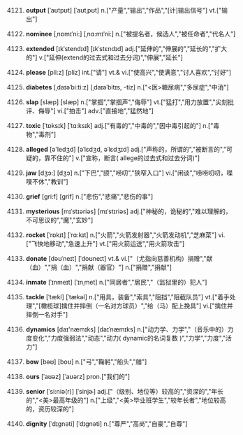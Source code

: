 4121. **output**
[ˈaʊtpʊt]  [ˈaʊtˌpʊt]
n.["产量","输出","作品","[计]输出信号"]  vt.["输出"]  

4122. **nominee**
[ˌnɒmɪˈni:]  [ˌnɑ:mɪˈni:]
n.["被提名者，候选人","被任命者","代名人"]  

4123. **extended**
[ɪkˈstendɪd]  [ɪkˈstɛndɪd]
adj.["延伸的","伸展的","延长的","扩大的"]  v.["延伸(extend的过去式和过去分词)","伸展","延长"]  

4124. **please**
[pli:z]  [pliz]
int.["请"]  vt.& vi.["使高兴","使满意","讨人喜欢","讨好"]  

4125. **diabetes**
[ˌdaɪəˈbi:ti:z]  [ˌdaɪəˈbitɪs, -tiz]
n.["<医>糖尿病","多尿症","中消"]  

4126. **slap**
[slæp]  [slæp]
n.["掌掴","掌掴声","侮辱"]  vt.["猛打","用力放置","尖刻批评、侮辱"]  vi.["拍击"]  adv.["直接地","猛然地"]  

4127. **toxic**
[ˈtɒksɪk]  [ˈtɑ:ksɪk]
adj.["有毒的","中毒的","因中毒引起的"]  n.["毒物","毒剂"]  

4128. **alleged**
[ə'ledʒd]  [əˈlɛdʒd, əˈlɛdʒɪd]
adj.["声称的，所谓的","被断言的","可疑的，靠不住的"]  v.["宣称，断言( allege的过去式和过去分词)"]  

4129. **jaw**
[dʒɔ:]  [dʒɔ]
n.["下巴","颌","唠叨","狭窄入口"]  vi.["闲谈","唠唠叨叨，喋喋不休","教训"]  

4130. **grief**
[gri:f]  [ɡrif]
n.["悲伤","悲痛","悲伤的事"]  

4131. **mysterious**
[mɪˈstɪəriəs]  [mɪˈstɪriəs]
adj.["神秘的，诡秘的","难以理解的，不可思议的","魔","玄妙"]  

4132. **rocket**
[ˈrɒkɪt]  [ˈrɑ:kɪt]
n.["火箭","火箭发射器","火箭发动机","芝麻菜"]  vi.["飞快地移动","急速上升"]  vt.["用火箭运送","用火箭攻击"]  

4133. **donate**
[dəʊˈneɪt]  [ˈdoʊneɪt]
vt.& vi.["（尤指向慈善机构）捐赠","献（血）","捐（血）","捐献（器官）"]  n.["捐赠","捐献"]  

4134. **inmate**
[ˈɪnmeɪt]  [ˈɪnˌmet]
n.["同居者","居民","（监狱里的）犯人"]  

4135. **tackle**
[ˈtækl]  [ˈtækəl]
n.["用具，装备","索具","阻挡","阻截队员"]  vt.["着手处理","[橄榄球]擒住并摔倒（一名对方球员）","给（马）配上挽具"]  vi.["擒住并摔倒一名对手"]  

4136. **dynamics**
[daɪ'næmɪks]  [daɪˈnæmɪks]
n.["动力学、力学","（音乐中的）力度变化","力度强弱法","动态","动力( dynamic的名词复数 )","力学","力度","活力"]  

4137. **bow**
[bəʊ]  [boʊ]
n.["弓","鞠躬","船头","艏"]  

4138. **ours**
[ˈaʊəz]  [ˈaʊərz]
pron.["我们的"]  

4139. **senior**
[ˈsi:niə(r)]  [ˈsinjɚ]
adj.["（级别、地位等）较高的","资深的","年长的","<美>最高年级的"]  n.["上级","<美>毕业班学生","较年长者","地位较高的，资历较深的"]  

4140. **dignity**
[ˈdɪgnəti]  [ˈdɪgnəti]
n.["尊严","高尚","自豪","自尊"]  


